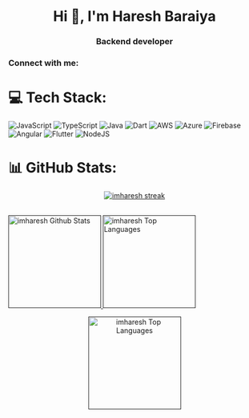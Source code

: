<h1 align="center">Hi 👋, I'm Haresh Baraiya</h1>
<h3 align="center">Backend developer</h3>



<h3 align="left">Connect with me:</h3>
<p align="left">
</p>


# 💻 Tech Stack:
![JavaScript](https://img.shields.io/badge/javascript-%23323330.svg?style=for-the-badge&logo=javascript&logoColor=%23F7DF1E) ![TypeScript](https://img.shields.io/badge/typescript-%23007ACC.svg?style=for-the-badge&logo=typescript&logoColor=white) ![Java](https://img.shields.io/badge/java-%23ED8B00.svg?style=for-the-badge&logo=java&logoColor=white) ![Dart](https://img.shields.io/badge/dart-%230175C2.svg?style=for-the-badge&logo=dart&logoColor=white) ![AWS](https://img.shields.io/badge/AWS-%23FF9900.svg?style=for-the-badge&logo=amazon-aws&logoColor=white) ![Azure](https://img.shields.io/badge/azure-%230072C6.svg?style=for-the-badge&logo=azure-devops&logoColor=white) ![Firebase](https://img.shields.io/badge/firebase-%23039BE5.svg?style=for-the-badge&logo=firebase) ![Angular](https://img.shields.io/badge/angular-%23DD0031.svg?style=for-the-badge&logo=angular&logoColor=white) ![Flutter](https://img.shields.io/badge/Flutter-%2302569B.svg?style=for-the-badge&logo=Flutter&logoColor=white) ![NodeJS](https://img.shields.io/badge/node.js-6DA55F?style=for-the-badge&logo=node.js&logoColor=white)
# 📊 GitHub Stats:
<p align="center">
    <a href="">
        <img title="🔥 Get streak stats for your profile at git.io/streak-stats" alt="imharesh streak" src="https://github-readme-streak-stats.herokuapp.com/?user=imharesh&theme=radical&hide_border=true"/>
    </a>
</p>

<br/>
  <a href =""> <img height = "185rem" alt="imharesh Github Stats" src="https://github-readme-stats.vercel.app/api?username=imharesh&theme=radical&hide_border=true&include_all_commits=true&count_private=true" /> </a>
  <a href =""><img height = "185rem" alt="imharesh Top Languages" src="https://github-readme-stats.vercel.app/api/top-langs/?username=imharesh&theme=radical&hide_border=true&include_all_commits=true&count_private=true&layout=compact" /></a>
  <br/>
  <p align="center">
   <a href =""><img height = "185rem" alt="imharesh Top Languages" src="https://github-readme-activity-graph.cyclic.app/graph?username=imharesh&theme=github-compact&hide_border=true)](https://github.com/imharesh/github-readme-activity-graph" /></a>
  <br/>
</p>

<br/>

